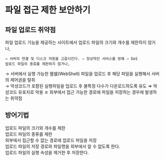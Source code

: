 # 파일 접근 제한 보안하기

## 파일 업로드 취약점

파일 업로드 기능을 제공하는 사이트에서
업로드 파일의 크기와 개수를 제한하지 않거나,

```
→ 서버의 연결 및 디스크 자원을 고갈시킨다. ⇒ 정상적인 서비스를 방해 ⇒ DoS
업로드 파일의 종류를 제한하지 않거나,
```

→ 서버에서 실행 가능한 웹쉘(WebShell) 파일을 업로드 후 해당 파일을 실행해서 서버의 제어권을 탈취  
→ 악성코드가 포함된 실행파일을 업로드 후 불특정 다수가 다운로드하도록 유도 ⇒ 악성코드 유포지로 악용 ㅍ
외부에서 접근 가능한 경로에 파일을 저장하는 경우에 발생하는 취약점

## 방어기법

업로드 파일의 크기와 개수를 제한  
업로드 파일의 종류를 제한  
외부에서 접근할 수 없는 경로에 업로드 파일을 저장  
업로드 파일의 저장 경로와 파일명을 외부에서 알 수 없도록 한다.  
업로드 파일의 실행 속성을 제거한 후 저장한다.
